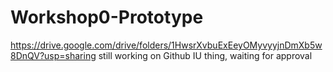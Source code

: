 # Workshop0-Prototype

https://drive.google.com/drive/folders/1HwsrXvbuExEeyOMyvyyjnDmXb5w8DnQV?usp=sharing still working on Github IU thing, waiting for approval
